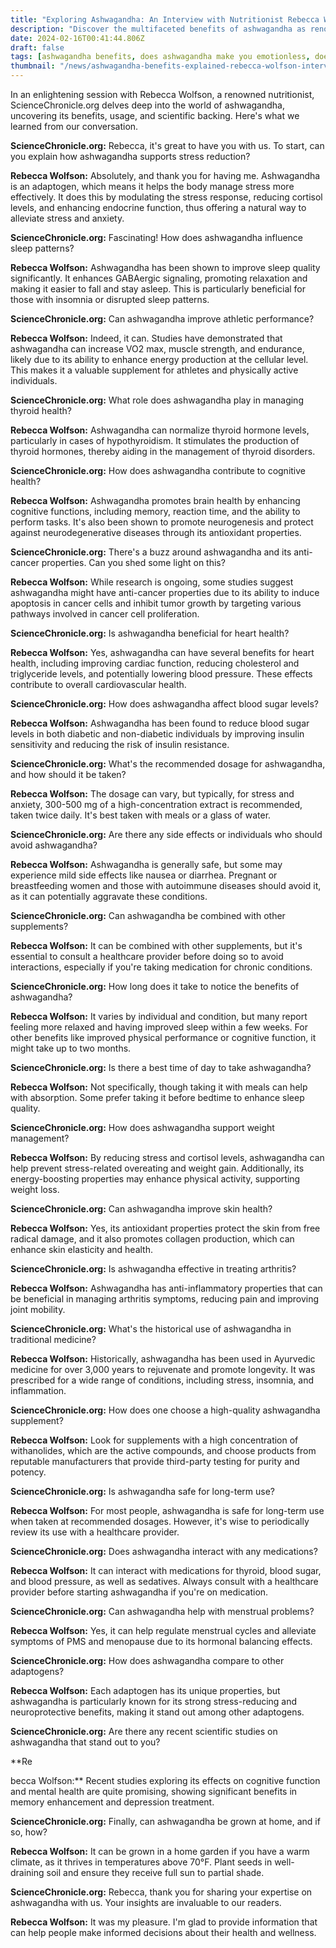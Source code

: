 ```yaml
---
title: "Exploring Ashwagandha: An Interview with Nutritionist Rebecca Wolfson"
description: "Discover the multifaceted benefits of ashwagandha as renowned nutritionist Rebecca Wolfson delves into its stress-reducing, sleep-enhancing, and cognitive-boosting properties in an exclusive interview with ScienceChronicle.org."
date: 2024-02-16T00:41:44.806Z
draft: false
tags: [ashwagandha benefits, does ashwagandha make you emotionless, does ashwaganda make you emotionless, does ashwagandha make you less emotional, ashwagandha emotionless, why does ashwagandha make you emotionless, can ashwagandha make you emotionless, ashwagandha make you emotionless, ashwagandha emotional numbness, does ashwagandha make u emotionless, ashwagandha makes you emotionless, ashwagandha side effects emotions, ashwaganda emotionless, ashwagandha emotions, ashwaganda emotions, ashwaganda and emotions, does ashwagandha make you emotional, ashwagandha effects on emotions, does ashwagandha make you have no emotions, ashwagandha no emotions, adaptogens, botanical pharmacology, ashwagandha side effects, managing stress naturally, ashwagandha research]
thumbnail: "/news/ashwagandha-benefits-explained-rebecca-wolfson-interview/thumb.png"
---
```



In an enlightening session with Rebecca Wolfson, a renowned nutritionist, ScienceChronicle.org delves deep into the world of ashwagandha, uncovering its benefits, usage, and scientific backing. Here's what we learned from our conversation.

**ScienceChronicle.org:** Rebecca, it's great to have you with us. To start, can you explain how ashwagandha supports stress reduction?

**Rebecca Wolfson:** Absolutely, and thank you for having me. Ashwagandha is an adaptogen, which means it helps the body manage stress more effectively. It does this by modulating the stress response, reducing cortisol levels, and enhancing endocrine function, thus offering a natural way to alleviate stress and anxiety.

**ScienceChronicle.org:** Fascinating! How does ashwagandha influence sleep patterns?

**Rebecca Wolfson:** Ashwagandha has been shown to improve sleep quality significantly. It enhances GABAergic signaling, promoting relaxation and making it easier to fall and stay asleep. This is particularly beneficial for those with insomnia or disrupted sleep patterns.

**ScienceChronicle.org:** Can ashwagandha improve athletic performance?

**Rebecca Wolfson:** Indeed, it can. Studies have demonstrated that ashwagandha can increase VO2 max, muscle strength, and endurance, likely due to its ability to enhance energy production at the cellular level. This makes it a valuable supplement for athletes and physically active individuals.

**ScienceChronicle.org:** What role does ashwagandha play in managing thyroid health?

**Rebecca Wolfson:** Ashwagandha can normalize thyroid hormone levels, particularly in cases of hypothyroidism. It stimulates the production of thyroid hormones, thereby aiding in the management of thyroid disorders.

**ScienceChronicle.org:** How does ashwagandha contribute to cognitive health?

**Rebecca Wolfson:** Ashwagandha promotes brain health by enhancing cognitive functions, including memory, reaction time, and the ability to perform tasks. It's also been shown to promote neurogenesis and protect against neurodegenerative diseases through its antioxidant properties.

**ScienceChronicle.org:** There's a buzz around ashwagandha and its anti-cancer properties. Can you shed some light on this?

**Rebecca Wolfson:** While research is ongoing, some studies suggest ashwagandha might have anti-cancer properties due to its ability to induce apoptosis in cancer cells and inhibit tumor growth by targeting various pathways involved in cancer cell proliferation.

**ScienceChronicle.org:** Is ashwagandha beneficial for heart health?

**Rebecca Wolfson:** Yes, ashwagandha can have several benefits for heart health, including improving cardiac function, reducing cholesterol and triglyceride levels, and potentially lowering blood pressure. These effects contribute to overall cardiovascular health.

**ScienceChronicle.org:** How does ashwagandha affect blood sugar levels?

**Rebecca Wolfson:** Ashwagandha has been found to reduce blood sugar levels in both diabetic and non-diabetic individuals by improving insulin sensitivity and reducing the risk of insulin resistance.

**ScienceChronicle.org:** What's the recommended dosage for ashwagandha, and how should it be taken?

**Rebecca Wolfson:** The dosage can vary, but typically, for stress and anxiety, 300-500 mg of a high-concentration extract is recommended, taken twice daily. It's best taken with meals or a glass of water.

**ScienceChronicle.org:** Are there any side effects or individuals who should avoid ashwagandha?

**Rebecca Wolfson:** Ashwagandha is generally safe, but some may experience mild side effects like nausea or diarrhea. Pregnant or breastfeeding women and those with autoimmune diseases should avoid it, as it can potentially aggravate these conditions.

**ScienceChronicle.org:** Can ashwagandha be combined with other supplements?

**Rebecca Wolfson:** It can be combined with other supplements, but it's essential to consult a healthcare provider before doing so to avoid interactions, especially if you're taking medication for chronic conditions.

**ScienceChronicle.org:** How long does it take to notice the benefits of ashwagandha?

**Rebecca Wolfson:** It varies by individual and condition, but many report feeling more relaxed and having improved sleep within a few weeks. For other benefits like improved physical performance or cognitive function, it might take up to two months.

**ScienceChronicle.org:** Is there a best time of day to take ashwagandha?

**Rebecca Wolfson:** Not specifically, though taking it with meals can help with absorption. Some prefer taking it before bedtime to enhance sleep quality.

**ScienceChronicle.org:** How does ashwagandha support weight management?

**Rebecca Wolfson:** By reducing stress and cortisol levels, ashwagandha can help prevent stress-related overeating and weight gain. Additionally, its energy-boosting properties may enhance physical activity, supporting weight loss.

**ScienceChronicle.org:** Can ashwagandha improve skin health?

**Rebecca Wolfson:** Yes, its antioxidant properties protect the skin from free radical damage, and it also promotes collagen production, which can enhance skin elasticity and health.

**ScienceChronicle.org:** Is ashwagandha effective in treating arthritis?

**Rebecca Wolfson:** Ashwagandha has anti-inflammatory properties that can be beneficial in managing arthritis symptoms, reducing pain and improving joint mobility.

**ScienceChronicle.org:** What's the historical use of ashwagandha in traditional medicine?

**Rebecca Wolfson:** Historically, ashwagandha has been used in Ayurvedic medicine for over 3,000 years to rejuvenate and promote longevity. It was prescribed for a wide range of conditions, including stress, insomnia, and inflammation.

**ScienceChronicle.org:** How does one choose a high-quality ashwagandha supplement?

**Rebecca Wolfson:** Look for supplements with a high concentration of withanolides, which are the active compounds, and choose products from reputable manufacturers that provide third-party testing for purity and potency.

**ScienceChronicle.org:** Is ashwagandha safe for long-term use?

**Rebecca Wolfson:** For most people, ashwagandha is safe for long-term use when taken at recommended dosages. However, it's wise to periodically review its use with a healthcare provider.

**ScienceChronicle.org:** Does ashwagandha interact with any medications?

**Rebecca Wolfson:** It can interact with medications for thyroid, blood sugar, and blood pressure, as well as sedatives. Always consult with a healthcare provider before starting ashwagandha if you're on medication.

**ScienceChronicle.org:** Can ashwagandha help with menstrual problems?

**Rebecca Wolfson:** Yes, it can help regulate menstrual cycles and alleviate symptoms of PMS and menopause due to its hormonal balancing effects.

**ScienceChronicle.org:** How does ashwagandha compare to other adaptogens?

**Rebecca Wolfson:** Each adaptogen has its unique properties, but ashwagandha is particularly known for its strong stress-reducing and neuroprotective benefits, making it stand out among other adaptogens.

**ScienceChronicle.org:** Are there any recent scientific studies on ashwagandha that stand out to you?

**Re

becca Wolfson:** Recent studies exploring its effects on cognitive function and mental health are quite promising, showing significant benefits in memory enhancement and depression treatment.

**ScienceChronicle.org:** Finally, can ashwagandha be grown at home, and if so, how?

**Rebecca Wolfson:** It can be grown in a home garden if you have a warm climate, as it thrives in temperatures above 70°F. Plant seeds in well-draining soil and ensure they receive full sun to partial shade.

**ScienceChronicle.org:** Rebecca, thank you for sharing your expertise on ashwagandha with us. Your insights are invaluable to our readers.

**Rebecca Wolfson:** It was my pleasure. I'm glad to provide information that can help people make informed decisions about their health and wellness.